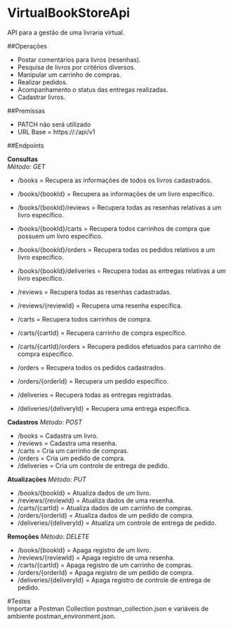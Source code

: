# VirtualBookStoreApi
API para a gestão de uma livraria virtual.  

##Operações

* Postar comentários para livros (resenhas).  
* Pesquisa de livros por critérios diversos.  
* Manipular um carrinho de compras.  
* Realizar pedidos.  
* Acompanhamento o status das entregas realizadas.  
* Cadastrar livros.  

##Premissas

- PATCH não será utilizado
- URL Base = https://<host>:<port>/api/v1

##Endpoints

**Consultas**  
_Método: GET_  

* /books = Recupera as informações de todos os livros cadastrados.  
* /books/{bookId} = Recupera as informações de um livro específico.  
* /books/{bookId}/reviews = Recupera todas as resenhas relativas a um livro específico.  
* /books/{bookId}/carts = Recupera todos carrinhos de compra que possuem um livro específico.  
* /books/{bookId}/orders = Recupera todas os pedidos relativos a um livro específico.  
* /books/{bookId}/deliveries = Recupera todas as entregas relativas a um livro específico. 


* /reviews = Recupera todas as resenhas cadastradas.  
* /reviews/{reviewId} = Recupera uma resenha específica.  

* /carts = Recupera todos carrinhos de compra.  
* /carts/{cartId} = Recupera carrinho de compra específico.  
* /carts/{cartId}/orders = Recupera pedidos efetuados para carrinho de compra específico.  

* /orders = Recupera todos os pedidos cadastrados.  
* /orders/{orderId} = Recupera um pedido específico.  

* /deliveries = Recupera todas as entregas registradas.
* /deliveries/{deliveryId} = Recupera uma entrega específica.

**Cadastros**
_Método: POST_  

* /books  = Cadastra um livro.
* /reviews = Cadastra uma resenha.
* /carts = Cria um carrinho de compras.
* /orders = Cria um pedido de compra.
* /deliveries = Cria um controle de entrega de pedido.

**Atualizações**
_Método: PUT_

* /books/{bookId} = Atualiza dados de um livro.
* /reviews/{reviewId} = Atualiza dados de uma resenha.
* /carts/{cartId} = Atualiza dados de um carrinho de compras.
* /orders/{orderId} = Atualiza dados de um pedido de compra.
* /deliveries/{deliveryId} = Atualiza um controle de entrega de pedido.

**Remoções**
_Método: DELETE_

* /books/{bookId} = Apaga registro de um livro.
* /reviews/{reviewId} = Apaga registro de uma resenha.
* /carts/{cartId} = Apaga registro de um carrinho de compras.
* /orders/{orderId} = Apaga registro de um pedido de compra.
* /deliveries/{deliveryId} = Apaga registro de controle de entrega de pedido.  

#Testes  
Importar a Postman Collection postman_collection.json e variáveis de ambiente postman_environment.json.

